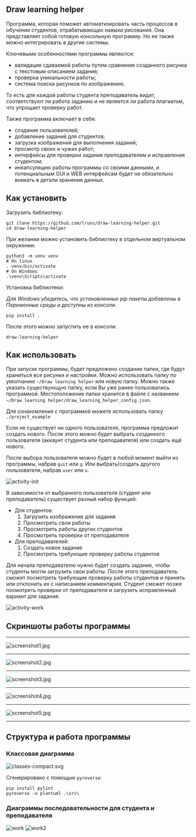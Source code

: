 ## Draw learning helper

Программа, которая поможет автоматизировать часть процессов в обучении студентов,
отрабатывающих навыки рисования. Она представляет собой готовую консольную программу. Но ее также
можно интегрировать в другие системы.

Ключевыми особенностями программы являются:
- валидация сдаваемой работы путем сравнения созданного рисунка с текстовым описанием задания;
- проверка уникальности работы;
- система поиска рисунков по изображению.

То есть для каждой работы студента преподаватель видит, соответствуют ли работа заданию
и не является ли работа плагиатом, что упрощает проверку работ.

Также программа включает в себя:
- создание пользователей;
- добавление заданий для студентов;
- загрузка изображений для выполнения заданий;
- просмотр своих и чужих работ;
- интерфейсы для проверки задания преподавателем и исправления студентом;
- инкапсуляцию работы программы со своими данными, и потенциальным GUI и WEB интерфейсам будет не обязательно вникать в детали хранения данных.

## Как установить

Загрузить библиотеку:

```
git clone https://github.com/lruns/draw-learning-helper.git
cd draw-learning-helper
```

При желании можно установить библиотеку в отдельном виртуальном окружении:
```
python3 -m venv venv
# On linux
. venv/bin/activate
# On Windows
.\venv\Scripts\activate
```

Установка библиотеки:

_Для Windows убедитесь, что установленные pip пакеты добавлены в
Переменные среды и доступны из консоли._
```
pip install .
```

После этого можно запустить ее в консоли:
```
draw-learning-helper
```

## Как использовать

При запуске программы, будет предложено создание папки, где будут храниться все рисунки и настройки.
Можно использовать папку по умолчанию `~/Draw learning helper` или новую папку.
Можно также указать существующую папку, если Вы уже ранее пользовались программой.
Местоположение папки хранится в файле с названием `~/Draw learning helper/draw_learning_helper_config.json`.

Для ознакомления с программой можете использовать папку `./project_example`

Если не существует ни одного пользователя, программа предложит создать нового. После этого можно будет
выбрать созданного пользователя (аккаунт студента или преподавателя) или создать ещё нового.

После выбора пользователя можно будет в любой момент выйти из программы, набрав `quit` или `q`.
Или выбрать/создать другого пользователя, набрав `user` или `u`.

![activity-init](docs/activity-init.svg)

В зависимости от выбранного пользователя (студент или преподаватель) существует разный набор функций:
- Для студентов:
  1. Загрузить изображение для задания
  2. Просмотреть свои работы
  3. Просмотреть работы других студентов
  4. Просмотреть проверки от преподавателя
- Для преподавателей:
  1. Создать новое задание
  2. Просмотреть требующие проверку работы студентов

Для начала преподавателю нужно будет создать задание, чтобы студенты могли загрузить свои работы. После
этого преподаватель сможет посмотреть требующие проверку работы студентов и принять или отклонить их
с написанием комментария. Студент сможет позже посмотреть проверки от преподавателя и загрузить 
исправленный вариант для задания.

![activity-work](docs/activity-work.svg)

## Скриншоты работы программы
___
![screenshot1.jpg](docs/screenshot1.jpg)
___
![screenshot2.jpg](docs/screenshot2.jpg)
___
![screenshot3.jpg](docs/screenshot3.jpg)
___
![screenshot4.jpg](docs/screenshot4.jpg)
___
![screenshot5.jpg](docs/screenshot5.jpg)
___

## Структура и работа программы
### Классовая диаграмма

![classes-compact.svg](docs/classes-compact.svg)

Сгенерировано с помощью `pyreverse`:
```
pip install pylint
pyreverse -o plantuml .\src\
```
### Диаграммы последовательности для студента и преподавателя
![work](docs/sequence-diagram1.svg)
![work2](docs/sequence-diagram2.svg)